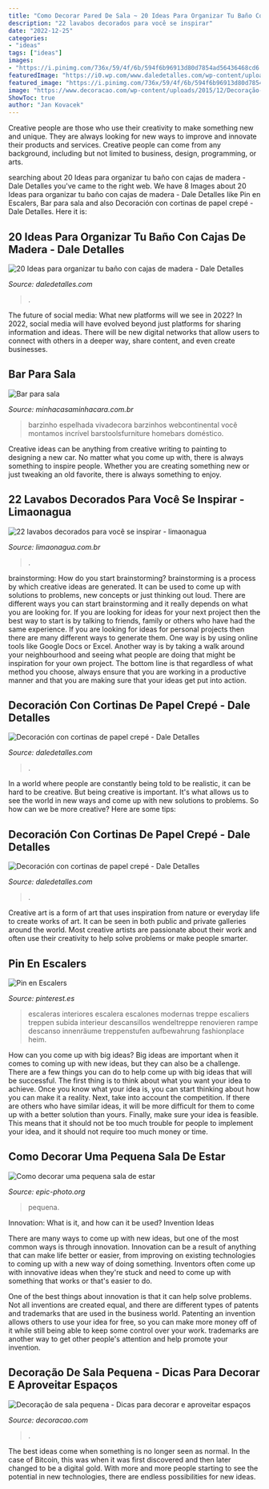 ```yaml
---
title: "Como Decorar Pared De Sala ~ 20 Ideas Para Organizar Tu Baño Con Cajas De Madera"
description: "22 lavabos decorados para você se inspirar"
date: "2022-12-25"
categories:
- "ideas"
tags: ["ideas"]
images:
- "https://i.pinimg.com/736x/59/4f/6b/594f6b96913d80d7854ad56436468cd6.jpg"
featuredImage: "https://i0.wp.com/www.daledetalles.com/wp-content/uploads/2016/08/decoracion-con-papel-creppe3.jpg?resize=556%2C694"
featured_image: "https://i.pinimg.com/736x/59/4f/6b/594f6b96913d80d7854ad56436468cd6.jpg"
image: "https://www.decoracao.com/wp-content/uploads/2015/12/Decoração-de-sala-pequena-9.jpg"
ShowToc: true
author: "Jan Kovacek"
---
```



Creative people are those who use their creativity to make something new and unique. They are always looking for new ways to improve and innovate their products and services. Creative people can come from any background, including but not limited to business, design, programming, or arts.

	

		
searching about 20 Ideas para organizar tu baño con cajas de madera - Dale Detalles you've came to the right web. We have 8 Images about 20 Ideas para organizar tu baño con cajas de madera - Dale Detalles like Pin en Escalers, Bar para sala and also Decoración con cortinas de papel crepé - Dale Detalles. Here it is:
		
    
## 20 Ideas Para Organizar Tu Baño Con Cajas De Madera - Dale Detalles

<img loading=lazy src="https://www.daledetalles.com/wp-content/uploads/2020/06/organiza-tu-baño-con-cajas-y-repisas-de-madera20.jpg" onerror="this.onerror=null;this.src='https://tse3.mm.bing.net/th?id=OIP.LT-XIDdgdwUucW_gyEy_pwHaNK&amp;pid=15.1';" alt="20 Ideas para organizar tu baño con cajas de madera - Dale Detalles">

_Source: daledetalles.com_

>. 

	

The future of social media: What new platforms will we see in 2022?
In 2022, social media will have evolved beyond just platforms for sharing information and ideas. There will be new digital networks that allow users to connect with others in a deeper way, share content, and even create businesses.

    
## Bar Para Sala

<img loading=lazy src="http://minhacasaminhacara.com.br/wp-content/uploads/2016/09/bar-para-sala-mesa-de-bar.jpg" onerror="this.onerror=null;this.src='https://tse3.mm.bing.net/th?id=OIP.0xdMcIgL1MqZkeLYK_CBbgHaLV&amp;pid=15.1';" alt="Bar para sala">

_Source: minhacasaminhacara.com.br_

>barzinho espelhada vivadecora barzinhos webcontinental você montamos incrível barstoolsfurniture homebars doméstico. 

	

Creative ideas can be anything from creative writing to painting to designing a new car. No matter what you come up with, there is always something to inspire people. Whether you are creating something new or just tweaking an old favorite, there is always something to enjoy.

    
## 22 Lavabos Decorados Para Você Se Inspirar - Limaonagua

<img loading=lazy src="https://www.limaonagua.com.br/wp-content/uploads/2015/05/21-lavabo-moderno.jpg" onerror="this.onerror=null;this.src='https://tse4.mm.bing.net/th?id=OIP.YW_0QBi3wyYCb1SXz2f9dAHaLH&amp;pid=15.1';" alt="22 lavabos decorados para você se inspirar - limaonagua">

_Source: limaonagua.com.br_

>. 

	

brainstorming: How do you start brainstorming?
brainstorming is a process by which creative ideas are generated. It can be used to come up with solutions to problems, new concepts or just thinking out loud. There are different ways you can start brainstorming and it really depends on what you are looking for. If you are looking for ideas for your next project then the best way to start is by talking to friends, family or others who have had the same experience. If you are looking for ideas for personal projects then there are many different ways to generate them. One way is by using online tools like Google Docs or Excel. Another way is by taking a walk around your neighbourhood and seeing what people are doing that might be inspiration for your own project. The bottom line is that regardless of what method you choose, always ensure that you are working in a productive manner and that you are making sure that your ideas get put into action.

    
## Decoración Con Cortinas De Papel Crepé - Dale Detalles

<img loading=lazy src="https://i0.wp.com/www.daledetalles.com/wp-content/uploads/2016/08/decoracion-con-papel-creppe3.jpg?resize=556%2C694" onerror="this.onerror=null;this.src='https://tse2.mm.bing.net/th?id=OIP.rZsOyPmMdmrNLnROq6EnkQHaJP&amp;pid=15.1';" alt="Decoración con cortinas de papel crepé - Dale Detalles">

_Source: daledetalles.com_

>. 

	

In a world where people are constantly being told to be realistic, it can be hard to be creative. But being creative is important. It's what allows us to see the world in new ways and come up with new solutions to problems. So how can we be more creative? Here are some tips:

    
## Decoración Con Cortinas De Papel Crepé - Dale Detalles

<img loading=lazy src="https://i0.wp.com/www.daledetalles.com/wp-content/uploads/2016/08/decoracion-con-papel-creppe11.jpg" onerror="this.onerror=null;this.src='https://tse1.mm.bing.net/th?id=OIP.73AYR7cC5FNpTyb599bt2AHaJ5&amp;pid=15.1';" alt="Decoración con cortinas de papel crepé - Dale Detalles">

_Source: daledetalles.com_

>. 

	

Creative art is a form of art that uses inspiration from nature or everyday life to create works of art. It can be seen in both public and private galleries around the world. Most creative artists are passionate about their work and often use their creativity to help solve problems or make people smarter.

    
## Pin En Escalers

<img loading=lazy src="https://i.pinimg.com/736x/59/4f/6b/594f6b96913d80d7854ad56436468cd6.jpg" onerror="this.onerror=null;this.src='https://tse3.mm.bing.net/th?id=OIP.0o-SN5CaeldFzrnUTck9ywHaJ4&amp;pid=15.1';" alt="Pin en Escalers">

_Source: pinterest.es_

>escaleras interiores escalera escalones modernas treppe escaliers treppen subida interieur descansillos wendeltreppe renovieren rampe descanso innenräume treppenstufen aufbewahrung fashionplace heim. 

	

How can you come up with big ideas?
Big ideas are important when it comes to coming up with new ideas, but they can also be a challenge. There are a few things you can do to help come up with big ideas that will be successful. The first thing is to think about what you want your idea to achieve. Once you know what your idea is, you can start thinking about how you can make it a reality. Next, take into account the competition. If there are others who have similar ideas, it will be more difficult for them to come up with a better solution than yours. Finally, make sure your idea is feasible. This means that it should not be too much trouble for people to implement your idea, and it should not require too much money or time.

    
## Como Decorar Uma Pequena Sala De Estar

<img loading=lazy src="https://epic-photo.org/wp-content/uploads/2019/08/4.jpg" onerror="this.onerror=null;this.src='https://tse3.mm.bing.net/th?id=OIP.Bnsz6YdfhyOfUbOdDf44oQHaJ4&amp;pid=15.1';" alt="Como decorar uma pequena sala de estar">

_Source: epic-photo.org_

>pequena. 

	

Innovation: What is it, and how can it be used?
Invention Ideas

There are many ways to come up with new ideas, but one of the most common ways is through innovation. Innovation can be a result of anything that can make life better or easier, from improving on existing technologies to coming up with a new way of doing something. Inventors often come up with innovative ideas when they're stuck and need to come up with something that works or that's easier to do.

One of the best things about innovation is that it can help solve problems. Not all inventions are created equal, and there are different types of patents and trademarks that are used in the business world. Patenting an invention allows others to use your idea for free, so you can make more money off of it while still being able to keep some control over your work. trademarks are another way to get other people's attention and help promote your invention.

    
## Decoração De Sala Pequena - Dicas Para Decorar E Aproveitar Espaços

<img loading=lazy src="https://www.decoracao.com/wp-content/uploads/2015/12/Decoração-de-sala-pequena-9.jpg" onerror="this.onerror=null;this.src='https://tse4.mm.bing.net/th?id=OIP.mY4J5Qi6wzPTD64dD0GOkAHaLH&amp;pid=15.1';" alt="Decoração de sala pequena - Dicas para decorar e aproveitar espaços">

_Source: decoracao.com_

>. 

	

The best ideas come when something is no longer seen as normal. In the case of Bitcoin, this was when it was first discovered and then later changed to be a digital gold. With more and more people starting to see the potential in new technologies, there are endless possibilities for new ideas.

